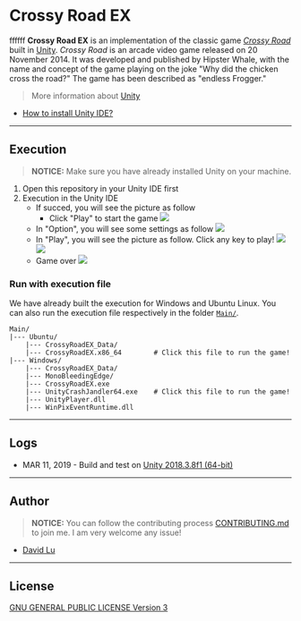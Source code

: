 # Crossy Road EX
ffffff
**Crossy Road EX** is an implementation of the classic game [*Crossy Road*](https://play.google.com/store/apps/details?id=com.yodo1.crossyroad&hl=en_US) built in [Unity](https://unity3d.com/). *Crossy Road* is an arcade video game released on 20 November 2014. It was developed and published by Hipster Whale, with the name and concept of the game playing on the joke "Why did the chicken cross the road?" The game has been described as "endless Frogger."

> More information about [Unity](https://unity3d.com/)

* [How to install Unity IDE?](https://store.unity.com/?_ga=2.265725839.1060669429.1552211594-647567507.1552211594)

---
## Execution

> **NOTICE:** Make sure you have already installed Unity on your machine.

1. Open this repository in your Unity IDE first
2. Execution in the Unity IDE
    * If succed, you will see the picture as follow
        * Click "Play" to start the game
        ![](https://i.imgur.com/qUA6SBl.png)
    * In "Option", you will see some settings as follow
        ![](https://i.imgur.com/1hPeKYo.png)
    * In "Play", you will see the picture as follow. Click any key to play!
        ![](https://i.imgur.com/GjkTKQs.png)
        ![](https://i.imgur.com/KeyPr5u.png)
    * Game over
        ![](https://i.imgur.com/X18eExN.png)

### Run with execution file

We have already built the execution for Windows and Ubuntu Linux. You can also run the execution file respectively in the folder [`Main/`](Main/).

```
Main/
|--- Ubuntu/
    |--- CrossyRoadEX_Data/
    |--- CrossyRoadEX.x86_64        # Click this file to run the game!
|--- Windows/
    |--- CrossyRoadEX_Data/
    |--- MonoBleedingEdge/
    |--- CrossyRoadEX.exe
    |--- UnityCrashJandler64.exe    # Click this file to run the game!
    |--- UnityPlayer.dll
    |--- WinPixEventRuntime.dll
```

---
## Logs

* MAR 11, 2019 - Build and test on [Unity 2018.3.8f1 (64-bit)](https://unity3d.com/get-unity/download/archive)

---
## Author

> **NOTICE:** You can follow the contributing process [CONTRIBUTING.md](CONTRIBUTING.md) to join me. I am very welcome any issue!

* [David Lu](https://github.com/yungshenglu)

---
## License

[GNU GENERAL PUBLIC LICENSE Version 3](LICENSE)
